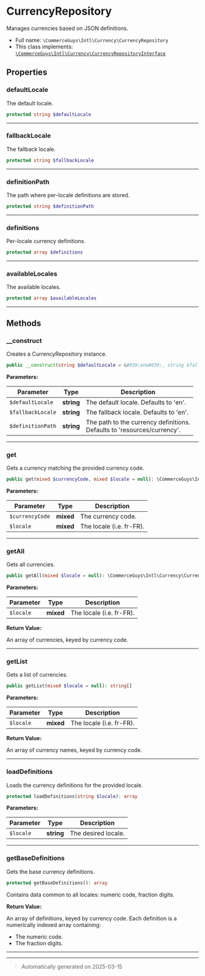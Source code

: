 
# CurrencyRepository

Manages currencies based on JSON definitions.



* Full name: `\CommerceGuys\Intl\Currency\CurrencyRepository`
* This class implements:
[`\CommerceGuys\Intl\Currency\CurrencyRepositoryInterface`](./CurrencyRepositoryInterface.md)



## Properties


### defaultLocale

The default locale.

```php
protected string $defaultLocale
```






***

### fallbackLocale

The fallback locale.

```php
protected string $fallbackLocale
```






***

### definitionPath

The path where per-locale definitions are stored.

```php
protected string $definitionPath
```






***

### definitions

Per-locale currency definitions.

```php
protected array $definitions
```






***

### availableLocales

The available locales.

```php
protected array $availableLocales
```






***

## Methods


### __construct

Creates a CurrencyRepository instance.

```php
public __construct(string $defaultLocale = &#039;en&#039;, string $fallbackLocale = &#039;en&#039;, string $definitionPath = null): mixed
```








**Parameters:**

| Parameter | Type | Description |
|-----------|------|-------------|
| `$defaultLocale` | **string** | The default locale. Defaults to &#039;en&#039;. |
| `$fallbackLocale` | **string** | The fallback locale. Defaults to &#039;en&#039;. |
| `$definitionPath` | **string** | The path to the currency definitions.<br />Defaults to &#039;resources/currency&#039;. |





***

### get

Gets a currency matching the provided currency code.

```php
public get(mixed $currencyCode, mixed $locale = null): \CommerceGuys\Intl\Currency\Currency
```








**Parameters:**

| Parameter | Type | Description |
|-----------|------|-------------|
| `$currencyCode` | **mixed** | The currency code. |
| `$locale` | **mixed** | The locale (i.e. fr-FR). |





***

### getAll

Gets all currencies.

```php
public getAll(mixed $locale = null): \CommerceGuys\Intl\Currency\Currency[]
```








**Parameters:**

| Parameter | Type | Description |
|-----------|------|-------------|
| `$locale` | **mixed** | The locale (i.e. fr-FR). |


**Return Value:**

An array of currencies, keyed by currency code.




***

### getList

Gets a list of currencies.

```php
public getList(mixed $locale = null): string[]
```








**Parameters:**

| Parameter | Type | Description |
|-----------|------|-------------|
| `$locale` | **mixed** | The locale (i.e. fr-FR). |


**Return Value:**

An array of currency names, keyed by currency code.




***

### loadDefinitions

Loads the currency definitions for the provided locale.

```php
protected loadDefinitions(string $locale): array
```








**Parameters:**

| Parameter | Type | Description |
|-----------|------|-------------|
| `$locale` | **string** | The desired locale. |





***

### getBaseDefinitions

Gets the base currency definitions.

```php
protected getBaseDefinitions(): array
```

Contains data common to all locales: numeric code, fraction digits.







**Return Value:**


An array of definitions, keyed by currency code.
Each definition is a numerically indexed array containing:
- The numeric code.
- The fraction digits.




***


***
> Automatically generated on 2025-03-15
